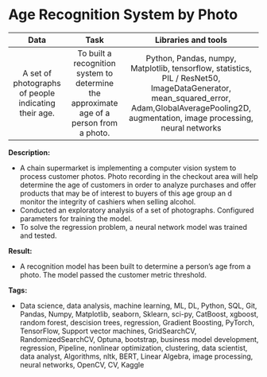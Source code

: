 # Age Recognition System by Photo

| Data            |  Task           | Libraries and tools|
| :---------------: | :----------------:|:----------------------:|
| A set of photographs of people indicating their age. | To built a recognition system to determine the approximate age of a person from a photo. | Python, Pandas, numpy, Matplotlib, tensorflow, statistics, PIL / ResNet50, ImageDataGenerator, mean_squared_error, Adam,GlobalAveragePooling2D, augmentation, image processing, neural networks |


**Description:**  

- A chain supermarket is implementing a computer vision system to process customer photos. Photo recording in the checkout area will help determine the age of customers in order to analyze purchases and offer products that may be of interest to buyers of this age group an d monitor the integrity of cashiers when selling alcohol.
- Conducted an exploratory analysis of a set of photographs. Сonfigured parameters for training the model. 
- To solve the regression problem, a neural network model was trained and tested.
 
**Result:**
- A recognition model has been built to determine a person’s age from a photo. The model passed the customer metric threshold.

**Tags:**
- Data science, data analysis, machine learning, ML, DL, Python, SQL, Git, Pandas, Numpy, Matplotlib, seaborn, Sklearn, sci-py, CatBoost, xgboost, random forest, descision trees, regression, Gradient Boosting, PyTorch, TensorFlow, Support vector machines, GridSearchCV, RandomizedSearchCV, Optuna, bootstrap, business model development, regression, Pipeline, nonlinear optimization, clustering, data scientist, data analyst, Algorithms, nltk, BERT, Linear Algebra, image processing, neural networks, OpenCV, CV, Kaggle
